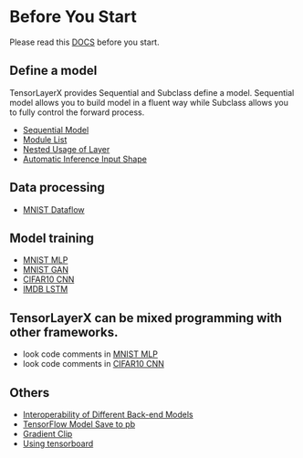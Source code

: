 # Before You Start

Please read this [DOCS](https://tensorlayerx.readthedocs.io/en/latest/user/get_start_model.html) before you start.

## Define a model
TensorLayerX provides Sequential and Subclass define a model. Sequential model allows you to build model in a fluent way while Subclass allows you to fully control the forward process.
- [Sequential Model](https://github.com/tensorlayer/TensorLayerX/blob/main/examples/basic_tutorials/mnist_Sequential.py)
- [Module List](https://github.com/tensorlayer/TensorLayerX/blob/main/examples/basic_tutorials/tutorial_ModuleList.py)
- [Nested Usage of Layer](https://github.com/tensorlayer/TensorLayerX/blob/main/examples/basic_tutorials/nested_usage_of_layer.py) 
- [Automatic Inference Input Shape](https://github.com/tensorlayer/TensorLayerX/blob/main/examples/basic_tutorials/automatic_inference_input_shape.py)

## Data processing
- [MNIST Dataflow](https://github.com/tensorlayer/TensorLayerX/blob/main/examples/basic_tutorials/mnist_dataflow.py)

## Model training
- [MNIST MLP](https://github.com/tensorlayer/TensorLayerX/blob/main/examples/basic_tutorials/mnist_mlp.py)
- [MNIST GAN](https://github.com/tensorlayer/TensorLayerX/blob/main/examples/basic_tutorials/mnist_gan.py)
- [CIFAR10 CNN](https://github.com/tensorlayer/TensorLayerX/blob/main/examples/basic_tutorials/cifar10_cnn.py)
- [IMDB LSTM](https://github.com/tensorlayer/TensorLayerX/blob/main/examples/basic_tutorials/imdb_LSTM_simple.py)

## TensorLayerX can be mixed programming with other frameworks.
- look code comments in [MNIST MLP](https://github.com/tensorlayer/TensorLayerX/blob/main/examples/basic_tutorials/mnist_mlp.py)
- look code comments in [CIFAR10 CNN](https://github.com/tensorlayer/TensorLayerX/blob/main/examples/basic_tutorials/cifar10_cnn.py)

## Others
- [Interoperability of Different Back-end Models](https://github.com/tensorlayer/TensorLayerX/blob/main/examples/basic_tutorials/tutorial_tensorlayer_model_load.py)
- [TensorFlow Model Save to pb](https://github.com/tensorlayer/TensorLayerX/blob/main/examples/basic_tutorials/tensorflow_model_save_to_pb.py)
- [Gradient Clip](https://github.com/tensorlayer/TensorLayerX/blob/main/examples/basic_tutorials/gradient_clip_mixed_tensorflow.py)
- [Using tensorboard](https://github.com/tensorlayer/TensorLayerX/blob/main/examples/basic_tutorials/tutorial_using_tensorboradX.py)